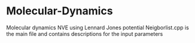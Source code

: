 # Molecular-Dynamics
Molecular dynamics NVE using Lennard Jones potential
Neigborlist.cpp is the main file and contains descriptions for the input parameters
